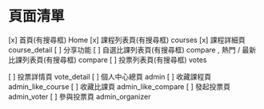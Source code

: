# 頁面清單
[x] 首頁(有搜尋框) Home
[x] 課程列表頁(有搜尋框) courses
[x] 課程詳細頁 course_detail
  [ ] 分享功能
[ ] 自選比課列表頁(有搜尋框) compare , 熱門 / 最新比課列表頁(有搜尋框) compare
[ ] 投票列表頁(有搜尋框) votes

[ ] 投票詳情頁 vote_detail
[ ] 個人中心總頁 admin
[ ] 收藏課程頁 admin_like_course
[ ] 收藏比課頁 admin_like_compare
[ ] 發起投票頁 admin_voter
[ ] 參與投票頁 admin_organizer